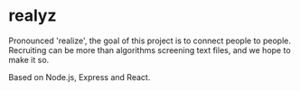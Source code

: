 # realyz

Pronounced 'realize', the goal of this project is to connect people to people. Recruiting can be more than algorithms screening text files, and we hope to make it so.

Based on Node.js, Express and React.
